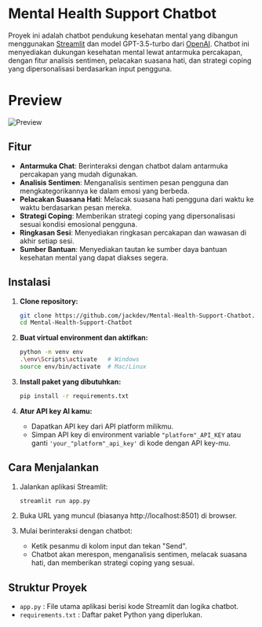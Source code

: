 # Mental Health Support Chatbot

Proyek ini adalah chatbot pendukung kesehatan mental yang dibangun menggunakan [Streamlit](https://streamlit.io/) dan model GPT-3.5-turbo dari [OpenAI](https://platform.openai.com/docs/models/gpt-3-5-turbo). Chatbot ini menyediakan dukungan kesehatan mental lewat antarmuka percakapan, dengan fitur analisis sentimen, pelacakan suasana hati, dan strategi coping yang dipersonalisasi berdasarkan input pengguna.

# Preview
![Preview](https://drive.google.com/uc?export=view&id=1y0ArME4ffBShwEYJyIUsMZWYXKlPaRpu)

## Fitur

- **Antarmuka Chat**: Berinteraksi dengan chatbot dalam antarmuka percakapan yang mudah digunakan.
- **Analisis Sentimen**: Menganalisis sentimen pesan pengguna dan mengkategorikannya ke dalam emosi yang berbeda.
- **Pelacakan Suasana Hati**: Melacak suasana hati pengguna dari waktu ke waktu berdasarkan pesan mereka.
- **Strategi Coping**: Memberikan strategi coping yang dipersonalisasi sesuai kondisi emosional pengguna.
- **Ringkasan Sesi**: Menyediakan ringkasan percakapan dan wawasan di akhir setiap sesi.
- **Sumber Bantuan**: Menyediakan tautan ke sumber daya bantuan kesehatan mental yang dapat diakses segera.

## Instalasi

1. **Clone repository:**
    ```bash
    git clone https://github.com/jackdev/Mental-Health-Support-Chatbot.git
    cd Mental-Health-Support-Chatbot
    ```

2. **Buat virtual environment dan aktifkan:**
    ```bash
    python -m venv env
    .\env\Scripts\activate   # Windows
    source env/bin/activate  # Mac/Linux
    ```

3. **Install paket yang dibutuhkan:**
    ```bash
    pip install -r requirements.txt
    ```

4. **Atur API key AI kamu:**
    - Dapatkan API key dari API platform milikmu.
    - Simpan API key di environment variable `"platform"_API_KEY` atau ganti `'your_"platform"_api_key'` di kode dengan API key-mu.

## Cara Menjalankan

1. Jalankan aplikasi Streamlit:
    ```bash
    streamlit run app.py
    ```

2. Buka URL yang muncul (biasanya http://localhost:8501) di browser.

3. Mulai berinteraksi dengan chatbot:
    - Ketik pesanmu di kolom input dan tekan "Send".
    - Chatbot akan merespon, menganalisis sentimen, melacak suasana hati, dan memberikan strategi coping yang sesuai.

## Struktur Proyek

- `app.py` : File utama aplikasi berisi kode Streamlit dan logika chatbot.
- `requirements.txt` : Daftar paket Python yang diperlukan.
